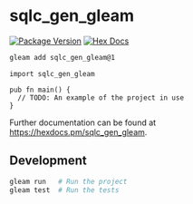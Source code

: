 # sqlc_gen_gleam

[![Package Version](https://img.shields.io/hexpm/v/sqlc_gen_gleam)](https://hex.pm/packages/sqlc_gen_gleam)
[![Hex Docs](https://img.shields.io/badge/hex-docs-ffaff3)](https://hexdocs.pm/sqlc_gen_gleam/)

```sh
gleam add sqlc_gen_gleam@1
```
```gleam
import sqlc_gen_gleam

pub fn main() {
  // TODO: An example of the project in use
}
```

Further documentation can be found at <https://hexdocs.pm/sqlc_gen_gleam>.

## Development

```sh
gleam run   # Run the project
gleam test  # Run the tests
```
